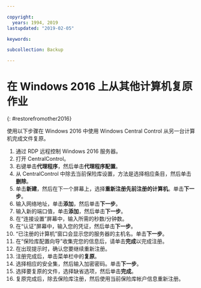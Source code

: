 ```yaml
---

copyright:
  years: 1994, 2019
lastupdated: "2019-02-05"

keywords:

subcollection: Backup

---
```


# 在 Windows 2016 上从其他计算机复原作业
{: #restorefromother2016}

使用以下步骤在 Windows 2016 中使用 Windows Central Control 从另一台计算机完成文件复原。

1. 通过 RDP 远程控制 Windows 2016 服务器。
2. 打开 CentralControl。
3. 右键单击**代理程序**，然后单击**代理程序配置**。
4. 从 CentralControl 中除去当前保险库设置，方法是选择相应条目，然后单击**删除**。
5. 单击**新建**，然后在下一个屏幕上，选择**重新注册先前注册的计算机**。单击**下一步**。
6. 输入网络地址，单击**添加**，然后单击**下一步**。
7. 输入新的端口值，单击**添加**，然后单击**下一步**。
8. 在“连接设置”屏幕中，输入所需的秒数/分钟数。
9. 在“认证”屏幕中，输入您的凭证，然后单击**下一步**。
10. “已注册的计算机”窗口会显示您的服务器的主机名。单击**下一步**。
11.	在“保险库配置向导”收集完您的信息后，请单击**完成**以完成注册。
12. 在出现提示时，确认您要继续重新注册。
13. 注册完成后，单击菜单栏中的**复原**。
9.	选择相应的安全集，然后输入加密密码。单击**下一步**。
10.	选择要复原的文件，选择缺省选项，然后单击**完成**。
11.	复原完成后，除去保险库注册，然后使用当前保险库帐户信息重新注册。

